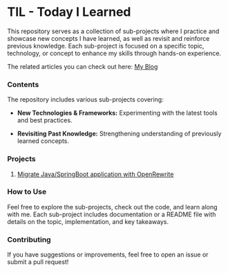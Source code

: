 # TIL - Today I Learned
This repository serves as a collection of sub-projects where I practice and showcase new concepts I have learned,
as well as revisit and reinforce previous knowledge. Each sub-project is focused on a specific topic, technology,
or concept to enhance my skills through hands-on experience.

The related articles you can check out here: [My Blog](https://hgky95.github.io/tags/til/)

### Contents

The repository includes various sub-projects covering:

- **New Technologies & Frameworks:** Experimenting with the latest tools and best practices.

- **Revisiting Past Knowledge:** Strengthening understanding of previously learned concepts.

### Projects
1. [Migrate Java/SpringBoot application with OpenRewrite](https://github.com/hgky95/TIL/tree/main/java-springboot-migration)

### How to Use

Feel free to explore the sub-projects, check out the code, and learn along with me. 
Each sub-project includes documentation or a README file with details on the topic, implementation, and key takeaways.

### Contributing
If you have suggestions or improvements, feel free to open an issue or submit a pull request!


